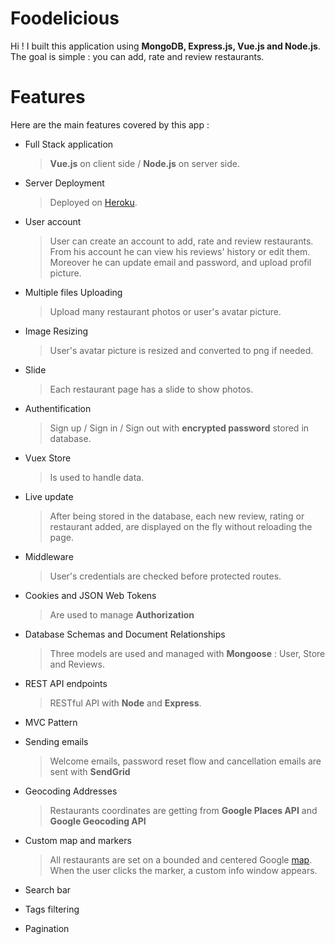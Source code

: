 # Foodelicious
Hi ! I built this application using **MongoDB, Express.js, Vue.js and Node.js**. <br> 
The goal is simple : you can add, rate and review restaurants.

# Features

Here are the main features covered by this app : 
 
- Full Stack application 
	> **Vue.js** on client side / **Node.js** on server side.

-  Server Deployment
	> Deployed on [Heroku](https://foodelicious.herokuapp.com/).

 - User account
	> User can create an account to add, rate and review restaurants. From his account he can view his reviews' history or edit them. Moreover he can update email and password, and upload profil picture.

-  Multiple files Uploading
	 > Upload many restaurant photos or user's avatar picture.

- Image Resizing 
	 > User's avatar picture is resized and converted to png if needed.

- Slide
	> Each restaurant page has a slide to show photos.
	
- Authentification 
	> Sign up / Sign in / Sign out with **encrypted password** stored in database.
	
- Vuex Store
	>Is used to handle data. 

- Live update 
	>After being stored in the database, each new review, rating or restaurant added, are displayed on the fly without reloading the page.

-  Middleware 
	 >User's credentials are checked before protected routes.

- Cookies and JSON Web Tokens
	> Are used to manage **Authorization**
	
-   Database Schemas and Document Relationships
	> Three models are used and managed with **Mongoose** : User, Store and Reviews.
	
-  REST API endpoints
	> RESTful API with **Node** and  **Express**.

-  MVC Pattern

- Sending emails
	 > Welcome emails, password reset flow and cancellation emails are sent with **SendGrid** 

-   Geocoding Addresses 
	 > Restaurants coordinates are getting from **Google Places API** and **Google Geocoding API**

-   Custom map and markers
	> All restaurants are set on a bounded and centered Google  [map](https://foodelicious.herokuapp.com/carte). When the user clicks the marker, a custom info window appears. 

-   Search bar

- Tags filtering

-   Pagination
